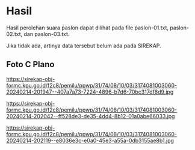 # Hasil

Hasil perolehan suara paslon dapat dilihat pada file paslon-01.txt, paslon-02.txt, dan paslon-03.txt.

Jika tidak ada, artinya data tersebut belum ada pada SIREKAP.

## Foto C Plano

https://sirekap-obj-formc.kpu.go.id/f2c8/pemilu/ppwp/31/74/08/10/03/3174081003060-20240214-201947--407a7a73-7224-4896-b7d6-70bc317df8d9.jpg

https://sirekap-obj-formc.kpu.go.id/f2c8/pemilu/ppwp/31/74/08/10/03/3174081003060-20240214-202042--ff528de3-de35-4dd4-8b12-01a0abe66033.jpg

https://sirekap-obj-formc.kpu.go.id/f2c8/pemilu/ppwp/31/74/08/10/03/3174081003060-20240214-202119--e8036e3c-e0a0-45e3-a55a-0db3155ae8b1.jpg
